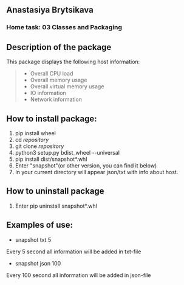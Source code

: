 ## Anastasiya Brytsikava

### Home task: 03 Classes and Packaging 

## Description of the package
This package displays the following host information:

>- Overall CPU load
>- Overall memory usage
>- Overall virtual memory usage
>- IO information
>- Network information 

## How to install package:

1) pip install wheel
2) cd *repository*
3) git clone *repository*
4) python3 setup.py bdist_wheel --universal
5) pip install dist/snapshot*.whl
6) Enter "snapshot"(or other version, you can find it below)
7) In your current directory will appear json/txt with info about host.

## How to uninstall package
1) Enter pip uninstall snapshot*.whl

## Examples of use:
+ snapshot txt 5
>
Every 5 second all information will be added in txt-file
+ snapshot json 100
>
Every 100 second all information will be added in json-file
